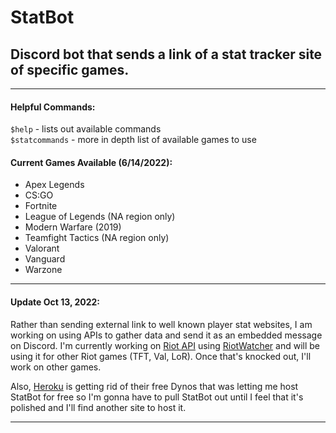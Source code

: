 # StatBot
## Discord bot that sends a link of a stat tracker site of specific games.

---

#### Helpful Commands:
`$help` - lists out available commands  
`$statcommands` - more in depth list of available games to use

#### Current Games Available (6/14/2022):
- Apex Legends  
- CS:GO  
- Fortnite  
- League of Legends (NA region only)  
- Modern Warfare (2019)  
- Teamfight Tactics (NA region only)  
- Valorant  
- Vanguard  
- Warzone  

---

#### Update Oct 13, 2022:
Rather than sending external link to well known player stat websites, I am working on using APIs to gather data and send it as an embedded message on Discord. I'm currently working on [Riot API](https://developer.riotgames.com/) using [RiotWatcher](https://riot-watcher.readthedocs.io/en/latest/) and will be using it for other Riot games (TFT, Val, LoR). Once that's knocked out, I'll work on other games.

Also, [Heroku](https://www.heroku.com/) is getting rid of their free Dynos that was letting me host StatBot for free so I'm gonna have to pull StatBot out until I feel that it's polished and I'll find another site to host it.

---
